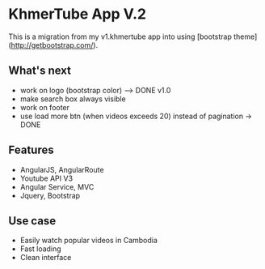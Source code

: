 # KhmerTube App V.2

This is a migration from my v1.khmertube app into using [bootstrap theme] (http://getbootstrap.com/).

## What's next
* work on logo (bootstrap color) --> DONE v1.0
* make search box always visible
* work on footer
* use load more btn (when videos exceeds 20) instead of pagination -> DONE

## Features

* AngularJS, AngularRoute
* Youtube API V3
* Angular Service, MVC
* Jquery, Bootstrap

## Use case
* Easily watch popular videos in Cambodia
* Fast loading
* Clean interface
